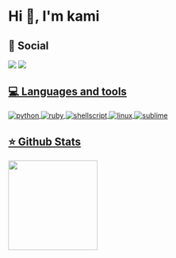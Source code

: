# Hi 👋, I'm kami

## 📡 Social
<a href="https://www.youtube.com/channel/UCJkin6DTYFyu4ldvQHaR3rQ" target="_blank"><img src="https://img.shields.io/badge/YouTube-FF0000?style=for-the-badge&logo=youtube&logoColor=white" target="_blank"></a>
<a href="https://discord.gg/KNZCCGFAgb" target="_blank"><img src="https://img.shields.io/badge/Discord-7289DA?style=for-the-badge&logo=discord&logoColor=white" target="_blank">
  
## 💻 Languages and tools
<img align="center" alt="python" src="https://img.shields.io/badge/Python-3776AB?style=for-the-badge&logo=python&logoColor=white">
<img align="center" alt="ruby" src="https://img.shields.io/badge/Ruby-CC342D?style=for-the-badge&logo=ruby&logoColor=white">
<img align="center" alt="shellscript" src="https://img.shields.io/badge/Shell_Script-121011?style=for-the-badge&logo=gnu-bash&logoColor=white">
<img align="center" alt="linux" src="https://img.shields.io/badge/Linux-FCC624?style=for-the-badge&logo=linux&logoColor=black">
<img align="center" alt="sublime" src="https://img.shields.io/badge/sublime_text-%23575757.svg?&style=for-the-badge&logo=sublime-text&logoColor=important">
  
## ⭐ Github Stats
<div>
  <a href="https://github.com/kami967">
  <img height="180em" src="https://github-readme-stats.vercel.app/api?username=kami967&show_icons=true&theme=monokai&include_all_commits=true&count_private=true"/>
</div>
